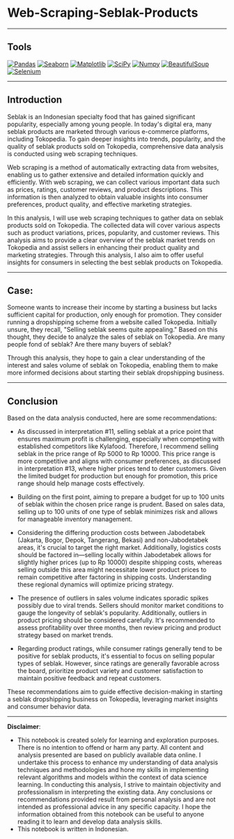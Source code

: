 # Web-Scraping-Seblak-Products

---
## Tools
[<img src="https://img.shields.io/badge/Pandas-150458?style=for-the-badge&logo=pandas&logoColor=white" alt="Pandas" />](https://pandas.pydata.org/) [<img src="https://img.shields.io/badge/Seaborn-388E3C?style=for-the-badge&logo=seaborn&logoColor=white" alt="Seaborn" />](https://seaborn.pydata.org/) [<img src="https://img.shields.io/badge/Matplotlib-3776AB?style=for-the-badge&logo=matplotlib&logoColor=white" alt="Matplotlib" />](https://matplotlib.org/) [<img src="https://img.shields.io/badge/SciPy-8CAAE6?style=for-the-badge&logo=scipy&logoColor=white" alt="SciPy" />](https://www.scipy.org/) [<img src="https://img.shields.io/badge/Numpy-013243?style=for-the-badge&logo=numpy&logoColor=white" alt="Numpy" />](https://numpy.org/) [<img src="https://img.shields.io/badge/BeautifulSoup-430098?style=for-the-badge&logo=beautifulsoup&logoColor=white" alt="BeautifulSoup" />](https://www.crummy.com/software/BeautifulSoup/) [<img src="https://img.shields.io/badge/Selenium-43B02A?style=for-the-badge&logo=selenium&logoColor=white" alt="Selenium" />](https://www.selenium.dev/)

---

## Introduction

Seblak is an Indonesian specialty food that has gained significant popularity, especially among young people. In today's digital era, many seblak products are marketed through various e-commerce platforms, including Tokopedia. To gain deeper insights into trends, popularity, and the quality of seblak products sold on Tokopedia, comprehensive data analysis is conducted using web scraping techniques.

Web scraping is a method of automatically extracting data from websites, enabling us to gather extensive and detailed information quickly and efficiently. With web scraping, we can collect various important data such as prices, ratings, customer reviews, and product descriptions. This information is then analyzed to obtain valuable insights into consumer preferences, product quality, and effective marketing strategies.

In this analysis, I will use web scraping techniques to gather data on seblak products sold on Tokopedia. The collected data will cover various aspects such as product variations, prices, popularity, and customer reviews. This analysis aims to provide a clear overview of the seblak market trends on Tokopedia and assist sellers in enhancing their product quality and marketing strategies. Through this analysis, I also aim to offer useful insights for consumers in selecting the best seblak products on Tokopedia.

---

## Case:

Someone wants to increase their income by starting a business but lacks sufficient capital for production, only enough for promotion. They consider running a dropshipping scheme from a website called Tokopedia. Initially unsure, they recall, "Selling seblak seems quite appealing." Based on this thought, they decide to analyze the sales of seblak on Tokopedia. Are many people fond of seblak? Are there many buyers of seblak?

Through this analysis, they hope to gain a clear understanding of the interest and sales volume of seblak on Tokopedia, enabling them to make more informed decisions about starting their seblak dropshipping business.

---

## Conclusion
 
Based on the data analysis conducted, here are some recommendations:

- As discussed in interpretation #11, selling seblak at a price point that ensures maximum profit is challenging, especially when competing with established competitors like Kylafood. Therefore, I recommend selling seblak in the price range of Rp 5000 to Rp 10000. This price range is more competitive and aligns with consumer preferences, as discussed in interpretation #13, where higher prices tend to deter customers. Given the limited budget for production but enough for promotion, this price range should help manage costs effectively.

- Building on the first point, aiming to prepare a budget for up to 100 units of seblak within the chosen price range is prudent. Based on sales data, selling up to 100 units of one type of seblak minimizes risk and allows for manageable inventory management.

- Considering the differing production costs between Jabodetabek (Jakarta, Bogor, Depok, Tangerang, Bekasi) and non-Jabodetabek areas, it's crucial to target the right market. Additionally, logistics costs should be factored in—selling locally within Jabodetabek allows for slightly higher prices (up to Rp 10000) despite shipping costs, whereas selling outside this area might necessitate lower product prices to remain competitive after factoring in shipping costs. Understanding these regional dynamics will optimize pricing strategy.

- The presence of outliers in sales volume indicates sporadic spikes possibly due to viral trends. Sellers should monitor market conditions to gauge the longevity of seblak's popularity. Additionally, outliers in product pricing should be considered carefully. It's recommended to assess profitability over three months, then review pricing and product strategy based on market trends.

- Regarding product ratings, while consumer ratings generally tend to be positive for seblak products, it's essential to focus on selling popular types of seblak. However, since ratings are generally favorable across the board, prioritize product variety and customer satisfaction to maintain positive feedback and repeat customers.

These recommendations aim to guide effective decision-making in starting a seblak dropshipping business on Tokopedia, leveraging market insights and consumer behavior data.

---

**Disclaimer**: 
- This notebook is created solely for learning and exploration purposes. There is no intention to offend or harm any party. All content and analysis presented are based on publicly available data online. I undertake this process to enhance my understanding of data analysis techniques and methodologies and hone my skills in implementing relevant algorithms and models within the context of data science learning. In conducting this analysis, I strive to maintain objectivity and professionalism in interpreting the existing data. Any conclusions or recommendations provided result from personal analysis and are not intended as professional advice in any specific capacity. I hope the information obtained from this notebook can be useful to anyone reading it to learn and develop data analysis skills.
- This notebook is written in Indonesian.



